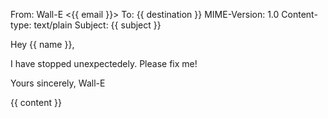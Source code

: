From: Wall-E <{{ email }}>
To: {{ destination }}
MIME-Version: 1.0
Content-type: text/plain
Subject: {{ subject }}

Hey {{ name }},

I have stopped unexpectedely. Please fix me!

Yours sincerely,
Wall-E

{{ content }}
